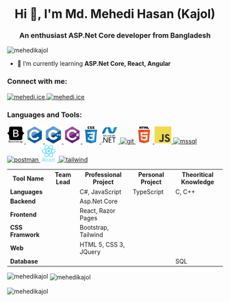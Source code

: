 <h1 align="center">Hi 👋, I'm Md. Mehedi Hasan (Kajol)</h1>
<h3 align="center">An enthusiast ASP.Net Core developer from Bangladesh</h3>

<p align="left"> 
  <img src="https://komarev.com/ghpvc/?username=mehedikajol&label=Profile%20views&color=0e75b6&style=flat" alt="mehedikajol" /> 
</p>

- 🌱 I’m currently learning **ASP.Net Core, React, Angular**

<h3 align="left">Connect with me:</h3>
<p align="left">
  <a href="https://fb.com/mehedi.ice" target="blank">
    <img align="center" src="https://raw.githubusercontent.com/rahuldkjain/github-profile-readme-generator/master/src/images/icons/Social/facebook.svg" alt="mehedi.ice" height="30" width="40" />
  </a>
  <a href="https://instagram.com/mehedi.ice" target="blank">
    <img align="center" src="https://raw.githubusercontent.com/rahuldkjain/github-profile-readme-generator/master/src/images/icons/Social/instagram.svg" alt="mehedi.ice" height="30" width="40" />
  </a>
</p>

<h3 align="left">Languages and Tools:</h3>
<p align="left"> 
  <a href="https://getbootstrap.com" target="_blank" rel="noreferrer"> 
    <img src="https://raw.githubusercontent.com/devicons/devicon/master/icons/bootstrap/bootstrap-plain-wordmark.svg" alt="bootstrap" width="40" height="40"/> 
  </a> 
  <a href="https://www.cprogramming.com/" target="_blank" rel="noreferrer"> 
    <img src="https://raw.githubusercontent.com/devicons/devicon/master/icons/c/c-original.svg" alt="c" width="40" height="40"/> 
  </a> 
  <a href="https://www.w3schools.com/cpp/" target="_blank" rel="noreferrer"> 
    <img src="https://raw.githubusercontent.com/devicons/devicon/master/icons/cplusplus/cplusplus-original.svg" alt="cplusplus" width="40" height="40"/> 
  </a> 
  <a href="https://www.w3schools.com/cs/" target="_blank" rel="noreferrer"> 
    <img src="https://raw.githubusercontent.com/devicons/devicon/master/icons/csharp/csharp-original.svg" alt="csharp" width="40" height="40"/>
  </a>
  <a href="https://www.w3schools.com/css/" target="_blank" rel="noreferrer">
    <img src="https://raw.githubusercontent.com/devicons/devicon/master/icons/css3/css3-original-wordmark.svg" alt="css3" width="40" height="40"/>
  </a>
  <a href="https://dotnet.microsoft.com/" target="_blank" rel="noreferrer"> 
    <img src="https://raw.githubusercontent.com/devicons/devicon/master/icons/dot-net/dot-net-original-wordmark.svg" alt="dotnet" width="40" height="40"/>
  </a> 
  <a href="https://git-scm.com/" target="_blank" rel="noreferrer">
    <img src="https://www.vectorlogo.zone/logos/git-scm/git-scm-icon.svg" alt="git" width="40" height="40"/> 
  </a>
  <a href="https://www.w3.org/html/" target="_blank" rel="noreferrer"> 
    <img src="https://raw.githubusercontent.com/devicons/devicon/master/icons/html5/html5-original-wordmark.svg" alt="html5" width="40" height="40"/>
  </a>
  <a href="https://developer.mozilla.org/en-US/docs/Web/JavaScript" target="_blank" rel="noreferrer"> 
    <img src="https://raw.githubusercontent.com/devicons/devicon/master/icons/javascript/javascript-original.svg" alt="javascript" width="40" height="40"/>
  </a> 
  <a href="https://www.microsoft.com/en-us/sql-server" target="_blank" rel="noreferrer"> 
    <img src="https://www.svgrepo.com/show/303229/microsoft-sql-server-logo.svg" alt="mssql" width="40" height="40"/> 
  </a>
  <a href="https://postman.com" target="_blank" rel="noreferrer"> 
    <img src="https://www.vectorlogo.zone/logos/getpostman/getpostman-icon.svg" alt="postman" width="40" height="40"/> 
  </a> 
  <a href="https://reactjs.org/" target="_blank" rel="noreferrer">
    <img src="https://raw.githubusercontent.com/devicons/devicon/master/icons/react/react-original-wordmark.svg" alt="react" width="40" height="40"/>
  </a>
  <a href="https://tailwindcss.com/" target="_blank" rel="noreferrer">
    <img src="https://www.vectorlogo.zone/logos/tailwindcss/tailwindcss-icon.svg" alt="tailwind" width="40" height="40"/> 
  </a>
</p>

<table>
  <tr>
    <th>Tool Name</th>
    <th>Team Lead</th>
    <th>Professional Project</th>
    <th>Personal Project</th>
    <th>Theoritical Knowledge</th>
  </tr>
  <tr>
    <td><strong>Languages</strong></td>
    <td></td>
    <td>C#, JavaScript</td>
    <td>TypeScript</td>
    <td>C, C++</td>
  </tr>
  <tr>
    <td><strong>Backend</strong></td>
    <td></td>
    <td>Asp.Net Core</td>
    <td></td>
    <td></td>
  </tr>
  <tr>
    <td><strong>Frontend</strong></td>
    <td></td>
    <td>React, Razor Pages</td>
    <td></td>
    <td></td>
  </tr>
  <tr>
    <td><strong>CSS Framwork</strong></td>
    <td></td>
    <td>Bootstrap, Tailwind</td>
    <td></td>
    <td></td>
  </tr>
  <tr>
    <td><strong>Web</strong></td>
    <td></td>
    <td>HTML 5, CSS 3, JQuery</td>
    <td></td>
    <td></td>
  </tr>
  <tr>
    <td><strong>Database</strong></td>
    <td></td>
    <td></td>
    <td></td>
    <td>SQL</td>
  </tr>
</table>


<p>
  <img align="left" src="https://github-readme-stats.vercel.app/api/top-langs?username=mehedikajol&show_icons=true&locale=en&layout=compact" alt="mehedikajol" />
</p>

<p>&nbsp;<img align="center" src="https://github-readme-stats.vercel.app/api?username=mehedikajol&show_icons=true&locale=en" alt="mehedikajol" /></p>

<p>
  <img align="center" src="https://github-readme-streak-stats.herokuapp.com/?user=mehedikajol&" alt="mehedikajol" />
</p>
<!-- 
[![trophy](https://github-profile-trophy.vercel.app/?username=mehedikajol)](https://github.com/ryo-ma/github-profile-trophy)
-->

